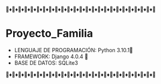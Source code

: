 🔸♦🔸♦🔸♦🔸♦🔸♦🔸♦🔸♦🔸♦🔸♦🔸♦🔸♦🔸♦🔸♦🔸♦🔸♦🔸♦🔸♦🔸♦🔸♦🔸♦🔸♦🔸♦🔸♦🔸♦🔸
# Proyecto_Familia
* LENGUAJE DE PROGRAMACIÓN: Python 3.10.1🐍
* FRAMEWORK: Django 4.0.4 🦄
* BASE DE DATOS: SQLite3 

🔸♦🔸♦🔸♦🔸♦🔸♦🔸♦🔸♦🔸♦🔸♦🔸♦🔸♦🔸♦🔸♦🔸♦🔸♦🔸♦🔸♦🔸♦🔸♦🔸♦🔸♦🔸♦🔸♦🔸♦🔸
